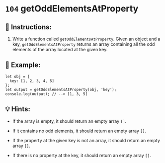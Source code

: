 # `104` getOddElementsAtProperty

## 📝 Instructions:

1. Write a function called `getOddElementsAtProperty`. Given an object and a key, `getOddElementsAtProperty` returns an array containing all the odd elements of the array located at the given key.

## 📎 Example:

```Js
let obj = {
  key: [1, 2, 3, 4, 5]
};
let output = getOddElementsAtProperty(obj, 'key');
console.log(output); // --> [1, 3, 5]
```

## 💡 Hints:

+ If the array is empty, it should return an empty array `[]`.

+ If it contains no odd elements, it should return an empty array `[]`.

+ If the property at the given key is not an array, it should return an empty array `[]`.

+ If there is no property at the key, it should return an empty array `[]`.
